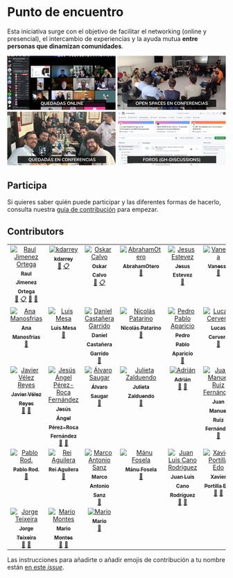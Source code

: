 # Punto de encuentro

Esta iniciativa surge con el objetivo de facilitar el networking (online y presencial), el intercambio de experiencias y la ayuda mutua **entre personas que dinamizan comunidades**.	

![](/images/Punto%20de%20encuentro%20-%20Community%20Builders.png?raw=true)

## Participa

Si quieres saber quién puede participar y las diferentes formas de hacerlo, consulta nuestra [guía de contribución](CONTRIBUTING.md) para empezar.

<!--
## Quiénes somos

Con el objetivo de que podamos conocernos, compartir experiencias y facilitar el networking: 
* Esta PPT -> [Listado de Community Builders](https://docs.google.com/presentation/d/1ResYtqrRDQIEJwsloYyW5NH1FRQJIwSqAJeuplY3bno/edit?usp=sharing) (*Actualmente sólo está accesible para personas que forman parte de la comunidad*)
  * Que incluye las grabaciones (de uso interno) de: [Charlamos con Community Builders](https://github.com/ComBuildersES/charlamos-con-community-builders)
* Hoja de cálculo con los [intereses por participantes](https://docs.google.com/spreadsheets/d/1iruVhaa6c_ZOShmJqpJ2gpNRVowOuCjlmOWKks1kR7I/edit?gid=0#gid=0)
-->

## Contributors

<!-- ALL-CONTRIBUTORS-LIST:START - Do not remove or modify this section -->
<!-- prettier-ignore-start -->
<!-- markdownlint-disable -->
<table>
  <tbody>
    <tr>
      <td align="center" valign="top" width="14.28%"><a href="https://www.rauljimenez.info"><img src="https://avatars.githubusercontent.com/u/826965?v=4?s=100" width="100px;" alt="Raul Jimenez Ortega"/><br /><sub><b>Raul Jimenez Ortega</b></sub></a><br /><a href="#doc-hhkaos" title="Documentation">📖</a> <a href="#eventOrganizing-hhkaos" title="Event Organizing">📋</a> <a href="#maintenance-hhkaos" title="Maintenance">🚧</a> <a href="#ideas-hhkaos" title="Ideas, Planning, & Feedback">🤔</a></td>
      <td align="center" valign="top" width="14.28%"><a href="https://github.com/kdarrey"><img src="https://avatars.githubusercontent.com/u/3646738?v=4?s=100" width="100px;" alt="kdarrey"/><br /><sub><b>kdarrey</b></sub></a><br /><a href="#ideas-kdarrey" title="Ideas, Planning, & Feedback">🤔</a> <a href="#eventOrganizing-kdarrey" title="Event Organizing">📋</a></td>
      <td align="center" valign="top" width="14.28%"><a href="https://github.com/oskarcalvo"><img src="https://avatars.githubusercontent.com/u/85880?v=4?s=100" width="100px;" alt="Oskar Calvo"/><br /><sub><b>Oskar Calvo</b></sub></a><br /><a href="#ideas-oskarcalvo" title="Ideas, Planning, & Feedback">🤔</a> <a href="#eventOrganizing-oskarcalvo" title="Event Organizing">📋</a></td>
      <td align="center" valign="top" width="14.28%"><a href="https://github.com/AbrahamOtero"><img src="https://avatars.githubusercontent.com/u/5107030?v=4?s=100" width="100px;" alt="AbrahamOtero"/><br /><sub><b>AbrahamOtero</b></sub></a><br /><a href="#ideas-AbrahamOtero" title="Ideas, Planning, & Feedback">🤔</a></td>
      <td align="center" valign="top" width="14.28%"><a href="http://jecaestevez.com"><img src="https://avatars.githubusercontent.com/u/1833176?v=4?s=100" width="100px;" alt="Jesus Estevez"/><br /><sub><b>Jesus Estevez</b></sub></a><br /><a href="#ideas-jecaestevez" title="Ideas, Planning, & Feedback">🤔</a></td>
      <td align="center" valign="top" width="14.28%"><a href="https://github.com/v4n3ss4ms"><img src="https://avatars.githubusercontent.com/u/6459533?v=4?s=100" width="100px;" alt="Vanessa"/><br /><sub><b>Vanessa</b></sub></a><br /><a href="#ideas-v4n3ss4ms" title="Ideas, Planning, & Feedback">🤔</a></td>
      <td align="center" valign="top" width="14.28%"><a href="https://github.com/ilopmar"><img src="https://avatars.githubusercontent.com/u/559192?v=4?s=100" width="100px;" alt="Iván López"/><br /><sub><b>Iván López</b></sub></a><br /><a href="#ideas-ilopmar" title="Ideas, Planning, & Feedback">🤔</a> <a href="#question-ilopmar" title="Answering Questions">💬</a></td>
    </tr>
    <tr>
      <td align="center" valign="top" width="14.28%"><a href="https://www.linkedin.com/in/anagilamor/"><img src="https://avatars.githubusercontent.com/u/10085811?v=4?s=100" width="100px;" alt="Ana Manosfrias"/><br /><sub><b>Ana Manosfrias</b></sub></a><br /><a href="#ideas-Manosfrias" title="Ideas, Planning, & Feedback">🤔</a></td>
      <td align="center" valign="top" width="14.28%"><a href="https://www.linkedin.com/in/mesa"><img src="https://avatars.githubusercontent.com/u/7116402?v=4?s=100" width="100px;" alt="Luis Mesa"/><br /><sub><b>Luis Mesa</b></sub></a><br /><a href="#ideas-luismesalas" title="Ideas, Planning, & Feedback">🤔</a></td>
      <td align="center" valign="top" width="14.28%"><a href="https://www.danielcastanera.com"><img src="https://avatars.githubusercontent.com/u/6005590?v=4?s=100" width="100px;" alt="Daniel Castañera Garrido"/><br /><sub><b>Daniel Castañera Garrido</b></sub></a><br /><a href="#ideas-guldoe" title="Ideas, Planning, & Feedback">🤔</a></td>
      <td align="center" valign="top" width="14.28%"><a href="https://github.com/npatarino"><img src="https://avatars.githubusercontent.com/u/209096?v=4?s=100" width="100px;" alt="Nicolás Patarino"/><br /><sub><b>Nicolás Patarino</b></sub></a><br /><a href="#ideas-npatarino" title="Ideas, Planning, & Feedback">🤔</a></td>
      <td align="center" valign="top" width="14.28%"><a href="https://aparicio.it"><img src="https://avatars.githubusercontent.com/u/74605730?v=4?s=100" width="100px;" alt="Pedro Pablo Aparicio"/><br /><sub><b>Pedro Pablo Aparicio</b></sub></a><br /><a href="#ideas-PeterPaulez" title="Ideas, Planning, & Feedback">🤔</a></td>
      <td align="center" valign="top" width="14.28%"><a href="https://lucascervera.com"><img src="https://avatars.githubusercontent.com/u/2197153?v=4?s=100" width="100px;" alt="Lucas Cervera"/><br /><sub><b>Lucas Cervera</b></sub></a><br /><a href="#ideas-lucascervera" title="Ideas, Planning, & Feedback">🤔</a></td>
      <td align="center" valign="top" width="14.28%"><a href="http://anabuigues.com"><img src="https://avatars.githubusercontent.com/u/592441?v=4?s=100" width="100px;" alt="Ana Buigues"/><br /><sub><b>Ana Buigues</b></sub></a><br /><a href="#ideas-anabuigues" title="Ideas, Planning, & Feedback">🤔</a></td>
    </tr>
    <tr>
      <td align="center" valign="top" width="14.28%"><a href="http://javiervelezreyes.com"><img src="https://avatars.githubusercontent.com/u/6446073?v=4?s=100" width="100px;" alt="Javier Vélez Reyes"/><br /><sub><b>Javier Vélez Reyes</b></sub></a><br /><a href="#ideas-javiervelezreyes" title="Ideas, Planning, & Feedback">🤔</a> <a href="#question-javiervelezreyes" title="Answering Questions">💬</a></td>
      <td align="center" valign="top" width="14.28%"><a href="https://yisus82.github.io/"><img src="https://avatars.githubusercontent.com/u/7774855?v=4?s=100" width="100px;" alt="Jesús Ángel Pérez-Roca Fernández"/><br /><sub><b>Jesús Ángel Pérez-Roca Fernández</b></sub></a><br /><a href="#ideas-yisus82" title="Ideas, Planning, & Feedback">🤔</a> <a href="#question-yisus82" title="Answering Questions">💬</a></td>
      <td align="center" valign="top" width="14.28%"><a href="https://github.com/alvarosaugar"><img src="https://avatars.githubusercontent.com/u/37780691?v=4?s=100" width="100px;" alt="Álvaro Saugar"/><br /><sub><b>Álvaro Saugar</b></sub></a><br /><a href="#ideas-alvarosaugar" title="Ideas, Planning, & Feedback">🤔</a></td>
      <td align="center" valign="top" width="14.28%"><a href="https://www.mytechplan.com/"><img src="https://avatars.githubusercontent.com/u/98886279?v=4?s=100" width="100px;" alt="Julieta Zalduendo"/><br /><sub><b>Julieta Zalduendo</b></sub></a><br /><a href="#ideas-julietazalduendo" title="Ideas, Planning, & Feedback">🤔</a></td>
      <td align="center" valign="top" width="14.28%"><a href="https://github.com/aguadotzn"><img src="https://avatars.githubusercontent.com/u/22575055?v=4?s=100" width="100px;" alt="Adrián"/><br /><sub><b>Adrián</b></sub></a><br /><a href="#ideas-aguadotzn" title="Ideas, Planning, & Feedback">🤔</a> <a href="#question-aguadotzn" title="Answering Questions">💬</a></td>
      <td align="center" valign="top" width="14.28%"><a href="https://linktr.ee/neovasili"><img src="https://avatars.githubusercontent.com/u/6529592?v=4?s=100" width="100px;" alt="Juan Manuel Ruiz Fernández"/><br /><sub><b>Juan Manuel Ruiz Fernández</b></sub></a><br /><a href="#ideas-NeoVasili" title="Ideas, Planning, & Feedback">🤔</a></td>
      <td align="center" valign="top" width="14.28%"><a href="https://github.com/eun-plata"><img src="https://avatars.githubusercontent.com/u/25737523?v=4?s=100" width="100px;" alt="Eun Young Cho (Plata)"/><br /><sub><b>Eun Young Cho (Plata)</b></sub></a><br /><a href="#ideas-eun-plata" title="Ideas, Planning, & Feedback">🤔</a></td>
    </tr>
    <tr>
      <td align="center" valign="top" width="14.28%"><a href="http://amorodio.es"><img src="https://avatars.githubusercontent.com/u/1371816?v=4?s=100" width="100px;" alt="Pablo Rod."/><br /><sub><b>Pablo Rod.</b></sub></a><br /><a href="#ideas-yondemon" title="Ideas, Planning, & Feedback">🤔</a></td>
      <td align="center" valign="top" width="14.28%"><a href="http://reiaguilera.com"><img src="https://avatars.githubusercontent.com/u/186906?v=4?s=100" width="100px;" alt="Rei Aguilera"/><br /><sub><b>Rei Aguilera</b></sub></a><br /><a href="#ideas-reiaguilera" title="Ideas, Planning, & Feedback">🤔</a></td>
      <td align="center" valign="top" width="14.28%"><a href="http://www.cloudsystems.es"><img src="https://avatars.githubusercontent.com/u/1887554?v=4?s=100" width="100px;" alt="Marco Antonio Sanz"/><br /><sub><b>Marco Antonio Sanz</b></sub></a><br /><a href="#ideas-marantonio82" title="Ideas, Planning, & Feedback">🤔</a></td>
      <td align="center" valign="top" width="14.28%"><a href="https://manufosela.es"><img src="https://avatars.githubusercontent.com/u/1101670?v=4?s=100" width="100px;" alt="Mánu Fosela"/><br /><sub><b>Mánu Fosela</b></sub></a><br /><a href="#ideas-manufosela" title="Ideas, Planning, & Feedback">🤔</a></td>
      <td align="center" valign="top" width="14.28%"><a href="https://github.com/astrojuanlu"><img src="https://avatars.githubusercontent.com/u/316517?v=4?s=100" width="100px;" alt="Juan Luis Cano Rodríguez"/><br /><sub><b>Juan Luis Cano Rodríguez</b></sub></a><br /><a href="#ideas-astrojuanlu" title="Ideas, Planning, & Feedback">🤔</a> <a href="#question-astrojuanlu" title="Answering Questions">💬</a></td>
      <td align="center" valign="top" width="14.28%"><a href="https://xavidop.me/"><img src="https://avatars.githubusercontent.com/u/4416096?v=4?s=100" width="100px;" alt="Xavier Portilla Edo"/><br /><sub><b>Xavier Portilla Edo</b></sub></a><br /><a href="#ideas-xavidop" title="Ideas, Planning, & Feedback">🤔</a> <a href="#question-xavidop" title="Answering Questions">💬</a></td>
      <td align="center" valign="top" width="14.28%"><a href="https://github.com/Qwor01"><img src="https://avatars.githubusercontent.com/u/113616553?v=4?s=100" width="100px;" alt="Ignacio Espósito"/><br /><sub><b>Ignacio Espósito</b></sub></a><br /><a href="#ideas-Qwor01" title="Ideas, Planning, & Feedback">🤔</a> <a href="#question-Qwor01" title="Answering Questions">💬</a></td>
    </tr>
    <tr>
      <td align="center" valign="top" width="14.28%"><a href="https://teixe.es"><img src="https://avatars.githubusercontent.com/u/45232371?v=4?s=100" width="100px;" alt="Jorge Teixeira"/><br /><sub><b>Jorge Teixeira</b></sub></a><br /><a href="#ideas-jorgeteixe" title="Ideas, Planning, & Feedback">🤔</a> <a href="#question-jorgeteixe" title="Answering Questions">💬</a></td>
      <td align="center" valign="top" width="14.28%"><a href="https://www.linkedin.com/in/mariomnts"><img src="https://avatars.githubusercontent.com/u/5486339?v=4?s=100" width="100px;" alt="Mario Montes"/><br /><sub><b>Mario Montes</b></sub></a><br /><a href="#ideas-mariomnts" title="Ideas, Planning, & Feedback">🤔</a> <a href="#question-mariomnts" title="Answering Questions">💬</a></td>
      <td align="center" valign="top" width="14.28%"><a href="http://gdglarioja.blogspot.com.es/"><img src="https://avatars.githubusercontent.com/u/4250161?v=4?s=100" width="100px;" alt="Mario"/><br /><sub><b>Mario</b></sub></a><br /><a href="#ideas-mario-ezquerro" title="Ideas, Planning, & Feedback">🤔</a></td>
    </tr>
  </tbody>
</table>

<!-- markdownlint-restore -->
<!-- prettier-ignore-end -->

<!-- ALL-CONTRIBUTORS-LIST:END -->

Las instrucciones para añadirte o añadir emojis de contribución a tu nombre están [en este *issue*]([https://github.com/ComBuildersES/communities-directory/issues/22](https://github.com/ComBuildersES/punto-de-encuentro/issues/35)). 
